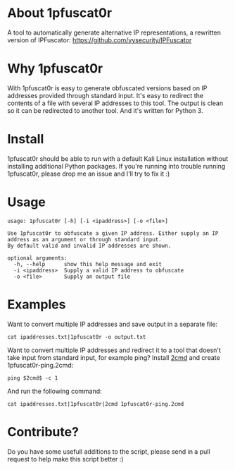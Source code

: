 # About 1pfuscat0r
A tool to automatically generate alternative IP representations, a rewritten version of IPFuscator: https://github.com/vysecurity/IPFuscator

# Why 1pfuscat0r
With 1pfuscat0r is easy to generate obfuscated versions based on IP addresses provided through standard input. It's easy to redirect the contents of a file with several IP addresses to this tool. The output is clean so it can be redirected to another tool. And it's written for Python 3.

# Install
1pfuscat0r should be able to run with a default Kali Linux installation without installing additional Python packages. If you're running into trouble running 1pfuscat0r, please drop me an issue and I'll try to fix it :)

# Usage
```
usage: 1pfuscat0r [-h] [-i <ipaddress>] [-o <file>]

Use 1pfuscat0r to obfuscate a given IP address. Either supply an IP address as an argument or through standard input. 
By default valid and invalid IP addresses are shown.

optional arguments:
  -h, --help      show this help message and exit
  -i <ipaddress>  Supply a valid IP address to obfuscate
  -o <file>       Supply an output file
```
# Examples
Want to convert multiple IP addresses and save output in a separate file:
```
cat ipaddresses.txt|1pfuscat0r -o output.txt 
```
Want to convert multiple IP addresses and redirect it to a tool that doesn't take input from standard input, for example ping?
Install [2cmd](https://github.com/Zarcolio/2cmd) and create 1pfuscat0r-ping.2cmd:
```
ping $2cmd$ -c 1
```
And run the following command:

```
cat ipaddresses.txt|1pfuscat0r|2cmd 1pfuscat0r-ping.2cmd
```

# Contribute?
Do you have some usefull additions to the script, please send in a pull request to help make this script better :)
